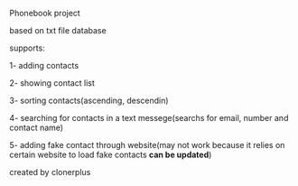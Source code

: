 Phonebook project

based on txt file database

supports:

1- adding contacts

2- showing contact list

3- sorting contacts(ascending, descendin)

4- searching for contacts in a text messege(searchs for email, number and contact name)

5- adding fake contact through website(may not work because it relies on certain website to load fake contacts **can be updated**)


created by clonerplus


